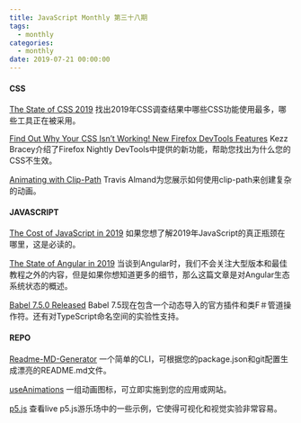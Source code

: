 ```yaml
---
title: JavaScript Monthly 第三十八期
tags:
  - monthly
categories:
  - monthly
date: 2019-07-21 00:00:00
---
```


#### CSS

[The State of CSS 2019](https://2019.stateofcss.com/)
找出2019年CSS调查结果中哪些CSS功能使用最多，哪些工具正在被采用。

[Find Out Why Your CSS Isn’t Working! New Firefox DevTools Features](https://webdesign.tutsplus.com/articles/find-out-why-your-css-isnt-working--cms-33472)
Kezz Bracey介绍了Firefox Nightly DevTools中提供的新功能，帮助您找出为什么您的CSS不生效。

[Animating with Clip-Path](https://css-tricks.com/animating-with-clip-path)
Travis Almand为您展示如何使用clip-path来创建复杂的动画。

<!--more-->

#### JAVASCRIPT

[The Cost of JavaScript in 2019](https://v8.dev/blog/cost-of-javascript-2019)
如果您想了解2019年JavaScript的真正瓶颈在哪里，这是必读的。

[The State of Angular in 2019](https://blog.bitsrc.io/the-state-of-angular-in-2019-b5fb7783a1c6)
当谈到Angular时，我们不会关注大型版本和最佳教程之外的内容，但是如果你想知道更多的细节，那么这篇文章是对Angular生态系统状态的概述。

[Babel 7.5.0 Released](https://babeljs.io/blog/2019/07/03/7.5.0)
Babel 7.5现在包含一个动态导入的官方插件和类F＃管道操作符。还有对TypeScript命名空间的实验性支持。

#### REPO

[Readme-MD-Generator](https://github.com/kefranabg/readme-md-generator)
一个简单的CLI，可根据您的package.json和git配置生成漂亮的README.md文件。

[useAnimations](https://useanimations.com)
一组动画图标，可立即实施到您的应用或网站。

[p5.js](https://p5js.org/)
查看live p5.js游乐场中的一些示例，它使得可视化和视觉实验非常容易。

